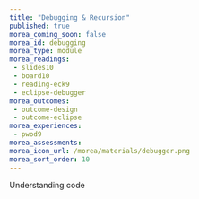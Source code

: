 ```yaml
---
title: "Debugging & Recursion"
published: true
morea_coming_soon: false
morea_id: debugging
morea_type: module
morea_readings:
 - slides10
 - board10
 - reading-eck9
 - eclipse-debugger
morea_outcomes:
 - outcome-design
 - outcome-eclipse
morea_experiences:
 - pwod9
morea_assessments:
morea_icon_url: /morea/materials/debugger.png
morea_sort_order: 10
---
```


Understanding code